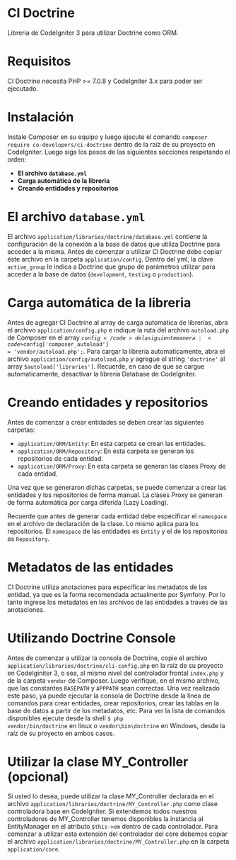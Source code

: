 # CI Doctrine
Librería de CodeIgniter 3 para utilizar Doctrine como ORM.

# Requisitos
CI Doctrine necesita PHP >= 7.0.8 y CodeIgniter 3.x para poder ser ejecutado.

# Instalación
Instale Composer en su equipo y luego ejecute el comando <code>composer require co-developers/ci-doctrine</code> dentro de la raíz de su proyecto en CodeIgniter. Luego siga los pasos de las siguientes secciones respetando el orden:
- <strong>El archivo <code>database.yml</code></strong>
- <strong>Carga automática de la librería</strong>
- <strong>Creando entidades y repositorios</strong>

# El archivo <code>database.yml</code>
El archivo <code>application/libraries/doctrine/database.yml</code> contiene la configuración de la conexión a la base de datos que utiliza Doctrine para acceder a la misma. Antes de comenzar a utilizar CI Doctrine debe copiar éste archivo en la carpeta <code>application/config</code>.
Dentro del yml, la clave <code>active_group</code> le indica a Doctrine que grupo de parámetros utilizar para acceder a la base de datos (<code>development</code>, <code>testing</code> o <code>production</code>).

# Carga automática de la libreria
Antes de agregar CI Doctrine al array de carga automática de librerías, abra el archivo <code>application/config.php</code> e indique la ruta del archivo <code>autoload.php</code> de Composer en el array <code>$config</code> de la siguiente manera: <code>$config['composer_autoload'] = 'vendor/autoload.php';</code>.
Para cargar la librería automaticamente, abra el archivo <code>application/config/autoload.php</code> y agregue el string <code>'doctrine'</code> al array <code>$autoload['libraries']</code>. Recuerde, en caso de que se cargue automaticamente, desactivar la librería Database de CodeIgniter.

# Creando entidades y repositorios
Antes de comenzar a crear entidades se deben crear las siguientes carpetas:
- <code>application/ORM/Entity</code>: En esta carpeta se crean las entidades.
- <code>application/ORM/Repository</code>: En esta carpeta se generan los repositorios de cada entidad.
- <code>application/ORM/Proxy</code>: En esta carpeta se generan las clases Proxy de cada entidad.<br>
<p>Una vez que se generaron dichas carpetas, se puede comenzar a crear las entidades y los repositorios de forma manual. La clases Proxy se generan de forma automática por carga diferida (Lazy Loading).</p>
<p>Recuerde que antes de generar cada entidad debe especificar el <code>namespace</code> en el archivo de declaración de la clase. Lo mismo aplica para los repositorios. El <code>namespace</code> de las entidades es <code>Entity</code> y el de los repositorios es <code>Repository</code>.</p>

# Metadatos de las entidades
CI Doctrine utiliza anotaciones para especificar los metadatos de las entidad, ya que es la forma recomendada actualmente por Symfony. Por lo tanto ingrese los metadatos en los archivos de las entidades a través de las anotaciones.

# Utilizando Doctrine Console
Antes de comenzar a utilizar la consola de Doctrine, copie el archivo <code>application/libraries/doctrine/cli-config.php</code> en la raíz de su proyecto en CodeIginiter 3, o sea, al mismo nivel del controlador frontal <code>index.php</code> y de la carpeta <code>vendor</code> de Composer. Luego verifique, en el mismo archivo, que las constantes <code>BASEPATH</code> y <code>APPPATH</code> sean correctas. Una vez realizado este paso, ya puede ejecutar la consola de Doctrine desde la línea de comandos para crear entidades, crear repositorios, crear las tablas en la base de datos a partir de los metadatos, etc.
Para ver la lista de comandos disponibles ejecute desde la shell <code>$ php vendor/bin/doctrine</code> en linux o <code>vendor\bin\doctrine</code> en Windows, desde la raíz de su proyecto en ambos casos.

# Utilizar la clase MY_Controller (opcional)
Si usted lo desea, puede utilizar la clase MY_Controller declarada en el archivo <code>application/libraries/doctrine/MY_Controller.php</code> como clase controladora base en CodeIgniter. Si extendemos todos nuestros controladores de MY_Controller tenemos disponibles la instancia al EntityManager en el atributo <code>$this->em</code> dentro de cada controlador. Para comenzar a utilizar esta extensión del controlador del core debemos copiar el archivo <code>application/libraries/doctrine/MY_Controller.php</code> en la carpeta <code>application/core</code>.
